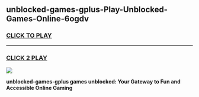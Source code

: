
## unblocked-games-gplus-Play-Unblocked-Games-Online-6ogdv
<h3>
<a href="https://premium76.site?title=unblocked-games-gplus&ref=24A">CLICK TO PLAY</a></h3>
<hr>

<h3>
<a href="https://premium76.site?title=unblocked-games-gplus&ref=24A">CLICK 2 PLAY</a>
  
</h3>

<a href="https://premium76.site?title=unblocked-games-gplus&ref=24A"><img src="https://clearcache.store/games.png"></a>


**unblocked-games-gplus games unblocked: Your Gateway to Fun and Accessible Online Gaming**
